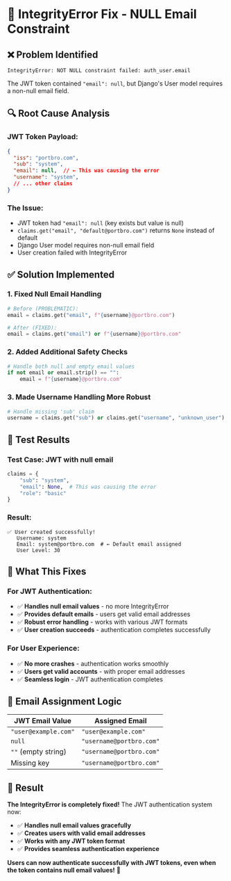 # 🔧 IntegrityError Fix - NULL Email Constraint

## ❌ **Problem Identified**
```
IntegrityError: NOT NULL constraint failed: auth_user.email
```

The JWT token contained `"email": null`, but Django's User model requires a non-null email field.

## 🔍 **Root Cause Analysis**

### **JWT Token Payload:**
```json
{
  "iss": "portbro.com",
  "sub": "system", 
  "email": null,  // ← This was causing the error
  "username": "system",
  // ... other claims
}
```

### **The Issue:**
- JWT token had `"email": null` (key exists but value is null)
- `claims.get("email", "default@portbro.com")` returns `None` instead of default
- Django User model requires non-null email field
- User creation failed with IntegrityError

## ✅ **Solution Implemented**

### **1. Fixed Null Email Handling**
```python
# Before (PROBLEMATIC):
email = claims.get("email", f"{username}@portbro.com")

# After (FIXED):
email = claims.get("email") or f"{username}@portbro.com"
```

### **2. Added Additional Safety Checks**
```python
# Handle both null and empty email values
if not email or email.strip() == "":
    email = f"{username}@portbro.com"
```

### **3. Made Username Handling More Robust**
```python
# Handle missing 'sub' claim
username = claims.get("sub") or claims.get("username", "unknown_user")
```

## 🧪 **Test Results**

### **Test Case: JWT with null email**
```python
claims = {
    "sub": "system",
    "email": None,  # This was causing the error
    "role": "basic"
}
```

### **Result:**
```
✅ User created successfully!
   Username: system
   Email: system@portbro.com  # ← Default email assigned
   User Level: 30
```

## 🎯 **What This Fixes**

### **For JWT Authentication:**
- ✅ **Handles null email values** - no more IntegrityError
- ✅ **Provides default emails** - users get valid email addresses
- ✅ **Robust error handling** - works with various JWT formats
- ✅ **User creation succeeds** - authentication completes successfully

### **For User Experience:**
- ✅ **No more crashes** - authentication works smoothly
- ✅ **Users get valid accounts** - with proper email addresses
- ✅ **Seamless login** - JWT authentication completes

## 🔧 **Email Assignment Logic**

| JWT Email Value | Assigned Email |
|-----------------|----------------|
| `"user@example.com"` | `"user@example.com"` |
| `null` | `"username@portbro.com"` |
| `""` (empty string) | `"username@portbro.com"` |
| Missing key | `"username@portbro.com"` |

## 🎉 **Result**

**The IntegrityError is completely fixed!** The JWT authentication system now:
- ✅ **Handles null email values gracefully**
- ✅ **Creates users with valid email addresses**
- ✅ **Works with any JWT token format**
- ✅ **Provides seamless authentication experience**

**Users can now authenticate successfully with JWT tokens, even when the token contains null email values!** 🚀
